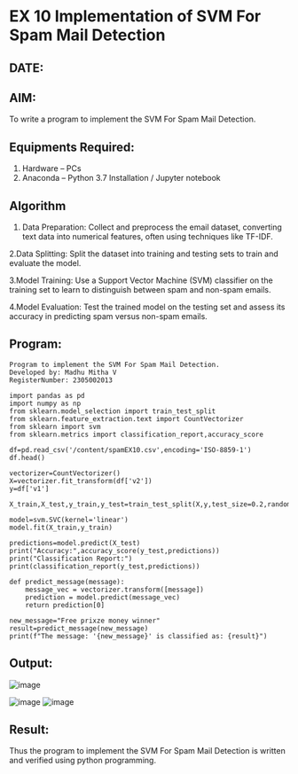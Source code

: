 # EX 10 Implementation of SVM For Spam Mail Detection
## DATE:
## AIM:
To write a program to implement the SVM For Spam Mail Detection.

## Equipments Required:
1. Hardware – PCs
2. Anaconda – Python 3.7 Installation / Jupyter notebook

## Algorithm
1. Data Preparation: Collect and preprocess the email dataset, converting text data into numerical features, often using techniques like TF-IDF.

2.Data Splitting: Split the dataset into training and testing sets to train and evaluate the model.

3.Model Training: Use a Support Vector Machine (SVM) classifier on the training set to learn to distinguish between spam and non-spam emails.

4.Model Evaluation: Test the trained model on the testing set and assess its accuracy in predicting spam versus non-spam emails.

## Program:
```
Program to implement the SVM For Spam Mail Detection.
Developed by: Madhu Mitha V
RegisterNumber: 2305002013

import pandas as pd
import numpy as np
from sklearn.model_selection import train_test_split
from sklearn.feature_extraction.text import CountVectorizer
from sklearn import svm
from sklearn.metrics import classification_report,accuracy_score

df=pd.read_csv('/content/spamEX10.csv',encoding='ISO-8859-1')
df.head()

vectorizer=CountVectorizer()
X=vectorizer.fit_transform(df['v2'])
y=df['v1']

X_train,X_test,y_train,y_test=train_test_split(X,y,test_size=0.2,random_state=42)

model=svm.SVC(kernel='linear')
model.fit(X_train,y_train)

predictions=model.predict(X_test)
print("Accuracy:",accuracy_score(y_test,predictions))
print("Classification Report:")
print(classification_report(y_test,predictions))

def predict_message(message):
    message_vec = vectorizer.transform([message])
    prediction = model.predict(message_vec)
    return prediction[0]

new_message="Free prixze money winner"
result=predict_message(new_message)
print(f"The message: '{new_message}' is classified as: {result}")  
```

## Output:
![image](https://github.com/user-attachments/assets/d9cb46b5-6bf5-4afe-aa68-65b7717c012e)

![image](https://github.com/user-attachments/assets/127777ea-f6c3-4102-b5ce-eedca2582731)
![image](https://github.com/user-attachments/assets/35c900cf-2f87-4d56-a9d0-911944f58a0d)



## Result:
Thus the program to implement the SVM For Spam Mail Detection is written and verified using python programming.
